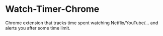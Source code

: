# Watch-Timer-Chrome
Chrome extension that tracks time spent watching Netflix/YouTube/... and alerts you after some time limit.
